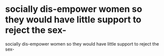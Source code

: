 # socially dis-empower women so they would have little support to reject the sex-

socially dis-empower women so they would have little support to reject the sex-